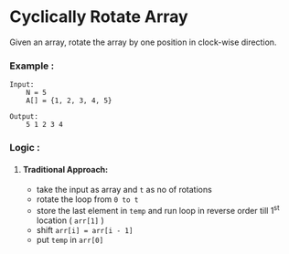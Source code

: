 ﻿# Cyclically Rotate Array

Given an array, rotate the array by one position in clock-wise direction.

### Example :

```
Input:
	N = 5
	A[] = {1, 2, 3, 4, 5}
	
Output:
	5 1 2 3 4
```

### Logic :

1. #### Traditional Approach: 
    - take the input as array and `t` as no of rotations
    - rotate the loop from `0 to t`
    - store the last element in `temp` and run loop in reverse order till 1<sup>st</sup> location ( `arr[1]` )
    - shift `arr[i] = arr[i - 1]`
    - put `temp` in `arr[0]`
